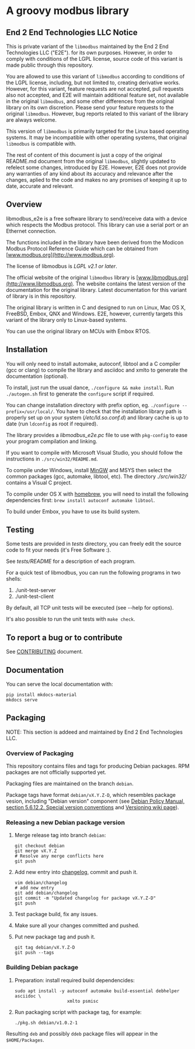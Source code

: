 # A groovy modbus library

## End 2 End Technologies LLC Notice

This is private variant of the `libmodbus` maintained by the End 2 End Technologies LLC ("E2E").
for its own purposes. However, in order to comply with conditions of the LGPL license,
source code of this variant is made public through this repository.

You are allowed to use this variant of `libmodbus` according to conditions of the LGPL license,
including, but not limited to, creating derivative works.
However, for this variant, feature requests are not accepted, pull requests also not accepted,
and E2E will maintain additional feature set, not available
in the original `libmodbus`, and some other differences from the original library
on its own discretion. Please send your feature requests to the original `libmodbus`.
However, bug reports related to this variant of the library are always welcome.

This version of `libmodbus` is primarily targeted for the Linux based operating systems.
It may be incompatible with other operating systems, that original `libmodbus` is compatible with.

The rest of content of this document is just a copy of the original README.md document
from the original `libmodbus`, slightly updated to refelect some changes,
introduced by E2E. However, E2E does not provide
any warranties of any kind about its accuracy and relevance after the changes,
aplied to the code and makes no any promises of keeping it up to date, accurate and relevant.

## Overview

libmodbus_e2e is a free software library to send/receive data with a device which
respects the Modbus protocol. This library can use a serial port or an Ethernet
connection.

The functions included in the library have been derived from the Modicon Modbus
Protocol Reference Guide which can be obtained from [www.modbus.org](http://www.modbus.org).

The license of libmodbus is *LGPL v2.1 or later*.

The official website of the original `libmodbus` library is [www.libmodbus.org](http://www.libmodbus.org).
The website contains the latest version of the documentation for the original library.
Latest documentation for this variant of library is in this repository.

The original library is written in C and designed to run on Linux, Mac OS X, FreeBSD, Embox,
QNX and Windows. E2E, however, currently targets
this variant of the library only to Linux-based systems.

You can use the original library on MCUs with Embox RTOS.

## Installation

You will only need to install automake, autoconf, libtool and a C compiler (gcc
or clang) to compile the library and asciidoc and xmlto to generate the
documentation (optional).

To install, just run the usual dance, `./configure && make install`. Run
`./autogen.sh` first to generate the `configure` script if required.

You can change installation directory with prefix option, eg.
`./configure --prefix=/usr/local/`.
You have to check that the installation library path is
properly set up on your system (*/etc/ld.so.conf.d*) and library cache is up to
date (run `ldconfig` as root if required).

The library provides a *libmodbus_e2e.pc* file to use with `pkg-config`
to ease your program compilation and linking.

If you want to compile with Microsoft Visual Studio, you should follow the
instructions in `./src/win32/README.md`.

To compile under Windows, install [MinGW](http://www.mingw.org/) and MSYS then
select the common packages (gcc, automake, libtool, etc). The directory
*./src/win32/* contains a Visual C project.

To compile under OS X with [homebrew](http://mxcl.github.com/homebrew/), you
will need to install the following dependencies first:
`brew install autoconf automake libtool`.

To build under Embox, you have to use its build system.

## Testing

Some tests are provided in *tests* directory, you can freely edit the source
code to fit your needs (it's Free Software :).

See *tests/README* for a description of each program.

For a quick test of libmodbus, you can run the following programs in two shells:

1. ./unit-test-server
2. ./unit-test-client

By default, all TCP unit tests will be executed (see --help for options).

It's also possible to run the unit tests with `make check`.

## To report a bug or to contribute

See [CONTRIBUTING](CONTRIBUTING.md) document.

## Documentation

You can serve the local documentation with:

```shell
pip install mkdocs-material
mkdocs serve
```

## Packaging

NOTE: This section is addeed and maintained by End 2 End Technologies LLC.

### Overview of Packaging

This repository contains files and tags for producing Debian packages.
RPM packages are not officially supported yet.

Packaging files are maintained on the branch `debian`.

Package tags have format `debian/vX.Y.Z-D`, which resembles package vesion, including "Debian version" component
(see [Debian Policy Manual, section 5.6.12.2. Special version conventions](https://www.debian.org/doc/debian-policy/ch-controlfields.html#special-version-conventions)
and [Versioning wiki page](https://wiki.debian.org/Versioning)).

### Releasing a new Debian package version

1. Merge release tag into branch `debian`:

   ```shell
   git checkout debian
   git merge vX.Y.Z
   # Resolve any merge conflicts here
   git push
   ```

2. Add new entry into [changelog](debian/changelog), commit and push it.

   ```shell
   vim debian/changelog
   # add new entry
   git add debian/changelog
   git commit -m "Updated changelog for package vX.Y.Z-D"
   git push
   ```

3. Test package build, fix any issues.

4. Make sure all your changes committed and pushed.

5. Put new package tag and push it.

   ```shell
   git tag debian/vX.Y.Z-D
   git push --tags
   ```

### Building Debian package

1. Preparation: install required build dependencides:

   ```shell
   sudo apt install -y autoconf automake build-essential debhelper asciidoc \
                       xmlto psmisc
   ```

2. Run packaging script with package tag, for example:

   ```shell
   ./pkg.sh debian/v1.0.2-1
   ```

Resulting `deb` and possibly `ddeb` package files will appear in the `$HOME/Packages`.
